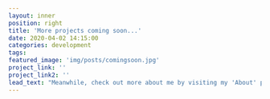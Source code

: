 ```yaml
---
layout: inner
position: right
title: 'More projects coming soon...'
date: 2020-04-02 14:15:00
categories: development
tags: 
featured_image: 'img/posts/comingsoon.jpg'
project_link: ''
project_link2: ''
lead_text: "Meanwhile, check out more about me by visiting my 'About' page [here!](https://mashadchowdhury.github.io/about/)"
---
```


